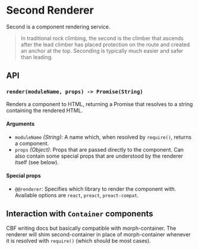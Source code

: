 # Second Renderer

Second is a component rendering service.

> In traditional rock climbing, the second is the climber that ascends after the lead climber has placed protection on the route and created an anchor at the top. Seconding is typically much easier and safer than leading.

## API

### `render(moduleName, props) -> Promise(String)`

Renders a component to HTML, returning a Promise that resolves to a string containing the rendered HTML.

#### Arguments

- `moduleName` _(String)_: A name which, when resolved by `require()`, returns a component.
- `props` _(Object)_: Props that are passed directly to the component. Can also contain some special props that are understood by the renderer itself (see below).

#### Special props

- `@@renderer`: Specifies which library to render the component with. Available options are `react`, `preact`, `preact-compat`.

## Interaction with `Container` components

CBF writing docs but basically compatible with morph-container. The renderer will shim second-container in place of morph-container whenever it is resolved with `require()` (which should be most cases).
